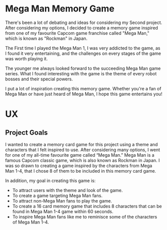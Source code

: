 # Mega Man Memory Game
There's been a lot of debating and ideas for considering my Second project. After considering my options, I decided to create a memory game inspired from one of my favourite Capcom game franchise called "Mega Man," which is known as "Rockman" in Japan. 

The First time I played the Mega Man 1, I was very addicted to the game, as I found it very entertaining, and the challenges on every stages of the game was worth playing it. 

The younger me always looked forward to the succeeding Mega Man game series. What I found interesting with the game is the theme of every robot bosses and their special powers. 

I put a lot of inspiration creating this memory game. Whether you're a fan of Mega Man or have just heard of Mega Man, I hope this game entertains you! 

# UX 

## Project Goals

I wanted to create a memory card game for this project using a theme and characters that I felt inspired to use. After considering many options, I went for one of my all-time favourite game called “Mega Man.” Mega Man is a famous Capcom classic game, which is also known as Rockman in Japan. I was so drawn to creating a game inspired by the characters from Mega Man 1-4, that I chose 8 of them to be included in this memory card game. 

In addition, my goal in creating this game is:

* To attract users with the theme and look of the game.
* To create a game targeting Mega Man fans.
* To attract non-Mega Man fans to play the game.
* To create a 16 card memory game that includes 8 characters that can be found in Mega Man 1-4 game within 60 seconds.
* To inspire Mega Man fans like me to reminisce some of the characters of Mega Man 1-4.